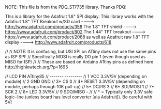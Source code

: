 NOTE: This file is from the PDQ_ST7735 library.  Thanks PDQ!

This is a library for the Adafruit 1.8" SPI display.
This library works with the Adafruit 1.8" TFT Breakout w/SD card
  ----> http://www.adafruit.com/products/358
The 1.8" TFT shield
  ----> https://www.adafruit.com/product/802
The 1.44" TFT breakout
  ----> https://www.adafruit.com/product/2088
as well as Adafruit raw 1.8" TFT display
  ----> http://www.adafruit.com/products/618

 
//
// NOTE: It is confusing, but USI SPI on ATtiny does not use the same pins as ISP SPI!
//       Specifically MOSI is really DO pin 1 (even though used as MISO for ISP)
//
// These are based on Arduino ATtiny pins as defined here http://highlowtech.org/?p=1695

// LCD PIN	   ATtiny85
// -------	   ---------
// 1  VCC	     3.3V/5V  (depending on module)
// 2  GND	     GND
// 3* CS	     0
// 4* RESET    3.3V/5V  (depending on module, perhaps through 10K pull-up)
// 5* DC/RS	   3
// 6* SDI/MOSI 1
// 7* SCK	     2
// 8* LED	     3.3V/5V
// 9  SDO/MISO -
//
//  * = Typically only 3.3V safe logic-line (unless board has level converter [ala Adafruit]). Be careful with 5V!
